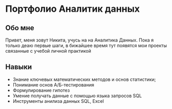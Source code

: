 # Портфолио Аналитик данных

## Обо мне
Привет, меня зовут Никита, учусь на на Аналитика Данных. Пока я только деаю первые шаги, в бижайшее время тут появятся мои проекты связанные с учебой личной практикой

## Навыки
- Знание ключевых математических методов и основ статистики;
- Понимание основ А/Б-тестирования
- Формулирование гипотез
- Умение получать данные с помощью языка запросов SQL
- Инструменты анилиза данных SQL, Excel
